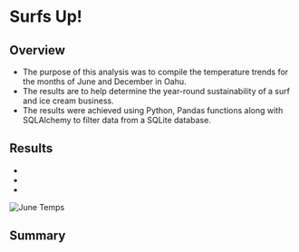 # Surfs Up!

## Overview
* The purpose of this analysis was to compile the temperature trends for the months of June and December in Oahu.
* The results are to help determine the year-round sustainability of a surf and ice cream business.
* The results were achieved using Python, Pandas functions along with SQLAlchemy to filter data from a SQLite database.

## Results
*
*
*

![June Temps](resources/june_temp.png)

## Summary

